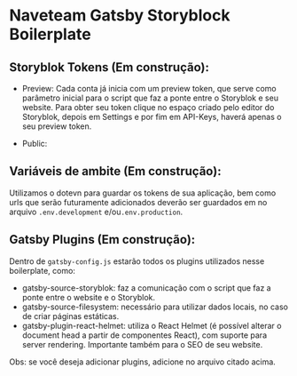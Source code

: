 # Naveteam Gatsby Storyblock Boilerplate

## Storyblok Tokens (Em construção):

- Preview: Cada conta já inicia com um preview token, que serve como parâmetro inicial para o script que faz a ponte entre o Storyblok e seu website.
  Para obter seu token clique no espaço criado pelo editor do Storyblok, depois em Settings e por fim em API-Keys, haverá apenas o seu preview token.

- Public:

## Variáveis de ambite (Em construção):

Utilizamos o dotevn para guardar os tokens de sua aplicação, bem como urls que serão futuramente adicionados deverão ser guardados em no arquivo `.env.development` e/ou`.env.production`.

## Gatsby Plugins (Em construção):

Dentro de `gatsby-config.js` estarão todos os plugins utilizados nesse boilerplate, como:

- gatsby-source-storyblok: faz a comunicação com o script que faz a ponte entre o website e o Storyblok.
- gatsby-source-filesystem: necessário para utilizar dados locais, no caso de criar páginas estáticas.
- gatsby-plugin-react-helmet: utiliza o React Helmet (é possível alterar o document head a partir de componentes React), com suporte para server rendering. Importante também para o SEO de seu website.

Obs: se você deseja adicionar plugins, adicione no arquivo citado acima.
